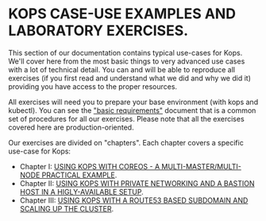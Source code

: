 # KOPS CASE-USE EXAMPLES AND LABORATORY EXERCISES.

This section of our documentation contains typical use-cases for Kops. We'll cover here from the most basic things to very advanced use cases with a lot of technical detail. You can and will be able to reproduce all exercises (if you first read and understand what we did and why we did it) providing you have access to the proper resources.

All exercises will need you to prepare your base environment (with kops and kubectl). You can see the ["basic requirements"](basic-requirements.md) document that is a common set of procedures for all our exercises. Please note that all the exercises covered here are production-oriented.

Our exercises are divided on "chapters". Each chapter covers a specific use-case for Kops:

- Chapter I: [USING KOPS WITH COREOS - A MULTI-MASTER/MULTI-NODE PRACTICAL EXAMPLE](coreos-kops-tests-multimaster.md).
- Chapter II: [USING KOPS WITH PRIVATE NETWORKING AND A BASTION HOST IN A HIGLY-AVAILABLE SETUP](kops-tests-private-net-bastion-host.md).
- Chapter III: [USING KOPS WITH A ROUTE53 BASED SUBDOMAIN AND SCALING UP THE CLUSTER](kops-test-route53-subdomain.md).
